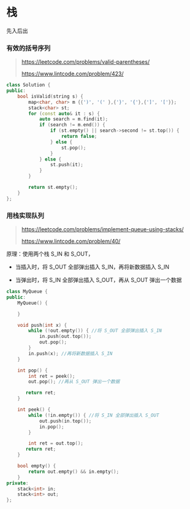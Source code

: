 # 栈

先入后出

### 有效的括号序列

> https://leetcode.com/problems/valid-parentheses/
> 
> https://www.lintcode.com/problem/423/

```cpp
class Solution {
public:
    bool isValid(string s) {
        map<char, char> m {{')', '(' },{'}', '{'},{']', '['}};
        stack<char> st;
        for (const auto& it : s) {
            auto search = m.find(it);
            if (search != m.end()) {
                if (st.empty() || search->second != st.top()) {
                    return false;
                } else {
                    st.pop();
                }
            } else {
                st.push(it);
            }
        }

        return st.empty();
    }
};
```

### 用栈实现队列

> https://leetcode.com/problems/implement-queue-using-stacks/
> 
> https://www.lintcode.com/problem/40/

原理：使用两个栈 S_IN 和 S_OUT，

- 当插入时，将 S_OUT 全部弹出插入 S_IN，再将新数据插入 S_IN

- 当弹出时，将 S_IN 全部弹出插入 S_OUT，再从 S_OUT 弹出一个数据

```cpp
class MyQueue {
public:
    MyQueue() {

    }

    void push(int x) {
        while (!out.empty()) { //将 S_OUT 全部弹出插入 S_IN
            in.push(out.top());
            out.pop();
        }
        in.push(x); //再将新数据插入 S_IN
    }

    int pop() {      
        int ret = peek();
        out.pop(); //再从 S_OUT 弹出一个数据

       return ret; 
    }

    int peek() {
        while (!in.empty()) { //将 S_IN 全部弹出插入 S_OUT
            out.push(in.top());
            in.pop();
        }

        int ret = out.top();
       return ret; 
    }

    bool empty() {
        return out.empty() && in.empty();
    }
private:
    stack<int> in;
    stack<int> out;
};
```
